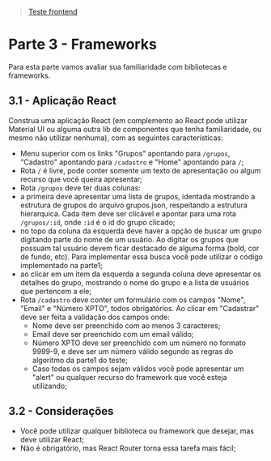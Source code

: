 > [Teste frontend](readme.md)

# Parte 3 - Frameworks

Para esta parte vamos avaliar sua familiaridade com bibliotecas e frameworks.

## 3.1 - Aplicação React

Construa uma aplicação React (em complemento ao React pode utilizar Material UI ou alguma outra lib de componentes que tenha familiaridade, ou mesmo não utilizar nenhuma), com as seguintes características:

- Menu superior com os links "Grupos" apontando para `/grupos`, "Cadastro" apontando para `/cadastro` e "Home" apontando para `/`;
- Rota `/` é livre, pode conter somente um texto de apresentação ou algum recurso que você queira apresentar;
- Rota `/grupos` deve ter duas colunas:
- a primeira deve apresentar uma lista de grupos, identada mostrando a estrutura de grupos do arquivo grupos.json, respeitando a estrutura hierarquica. Cada item deve ser clicável e apontar para uma rota `/grupos/:id`, onde `:id` é o id do grupo clicado;
- no topo da coluna da esquerda deve haver a opção de buscar um grupo digitando parte do nome de um usuário. Ao digitar os grupos que possuam tal usuário devem ficar destacado de alguma forma (bold, cor de fundo, etc). Para implementar essa busca você pode utilizar o código implementado na parte1;
- ao clicar em um item da esquerda a segunda coluna deve apresentar os detalhes do grupo, mostrando o nome do grupo e a lista de usuários que pertencem a ele;
- Rota `/cadastro` deve conter um formulário com os campos "Nome", "Email" e "Número XPTO", todos obrigatórios. Ao clicar em "Cadastrar" deve ser feita a validação dos campos onde:
  - Nome deve ser preenchido com ao menos 3 caracteres;
  - Email deve ser preenchido com um email válido;
  - Número XPTO deve ser preenchido com um número no formato 9999-9, e deve ser um número válido segundo as regras do algoritmo da parte1 do teste;
  - Caso todas os campos sejam válidos você pode apresentar um "alert" ou qualquer recurso do framework que você esteja utilizando;

## 3.2 - Considerações

- Você pode utilizar qualquer biblioteca ou framework que desejar, mas deve utilizar React;
- Não é obrigatório, mas React Router torna essa tarefa mais fácil;